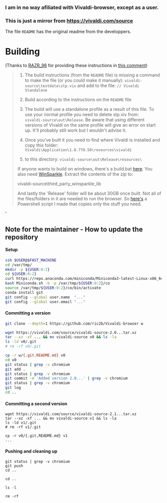 ### I am in no way afiliated with Vivaldi-browser, except as a user. 
### This is just a mirror from https://vivaldi.com/source

The file `README` has the original readme from the developpers.

# Building

(Thanks to [RAZR_96](reddit.com/user/RAZR_96) for providing these instructions in [this comment](https://www.reddit.com/r/vivaldibrowser/comments/639q1p/ive_uploaded_the_provided_vivaldi_source_code_to/dfsgc79/))

> 1. The build instructions (from the `README` file) is missing a command to make the file (or you could make it manually):
>`vivaldi-source\testdata\stp.viv` and add to the file: `// Vivaldi Standalone`
>
> 1. Build according to the instructions on the `README` file
>
>1. The build will use a standalone profile as a result of this file. To use your normal profile you need to delete stp.viv from:  
>`vivaldi-source\out\Release`. Be aware that using different versions of Vivaldi on the same profile will give an error on start up. It'll probably still work but I wouldn't advise it.
>
>1. Once you've built it you need to find where Vivaldi is installed and copy this folder: 
`Vivaldi\Application\1.8.770.50\resources\vivaldi`
>
>1. to this directory: 
>`vivaldi-source\out\Release\resources\`
>
>If anyone wants to build on windows, there's a build.bat [here](https://gist.github.com/justdanpo/c0d41b4173533324aba95bc1f58d063f). You also need [WinSparkle](https://github.com/vslavik/winsparkle). Extract the contents of the zip to:
>
>    vivaldi-source\third_party\_winsparkle_lib
>
>And lastly the 'Release' folder will be about 30GB once built. Not all of the files/folders in it are needed to run the browser. So [here's](https://gist.github.com/Sporif/89e9584ef2370079756700e7f2aecf4e) a Powershell script I made that copies only the stuff you need.

'

## Note for the maintainer - How to update the repository

#### Setup

```bash
ssh $USER@$FAST_MACHINE
cd /var/tmp/
mkdir -p ${USER:0:2}
cd ${USER:0:2}
curl https://repo.anaconda.com/miniconda/Miniconda3-latest-Linux-x86_64.sh > Miniconda.sh
bash Miniconda.sh -b -p /var/tmp/${USER:0:2}/co
source /var/tmp/${USER:0:2}/co/bin/activate
conda install git
git config --global user.name  "..."
git config --global user.email "..."
```

#### Committing a version

```bash
git clone --depth=1 https://github.com/ric2b/Vivaldi-browser w

wget https://vivaldi.com/source/vivaldi-source-2.0...tar.xz
tar --xz -xf ... && mv vivaldi-source v0 && ls -la
ls -ld v0/.git
# rm -rf v0/.git

cp -r w/{.git,README.md} v0
cd v0
git status | grep -v chromium
git add .
git status | grep -v chromium
git commit -m 'Added version 2.0...' | grep -v chromium
git status | grep -v chromium
git log
cd ..
```

#### Committing a second version

```
wget https://vivaldi.com/source/vivaldi-source-2.1...tar.xz
tar --xz -xf ... && mv vivaldi-source v1 && ls -la
ls -ld v1/.git
# rm -rf v1/.git

cp -r v0/{.git,README.md} v1
...
```

#### Pushing and cleaning up

```
git status | grep -v chromium
git push
cd ..

cd ..

ls -l

rm -rf
```
